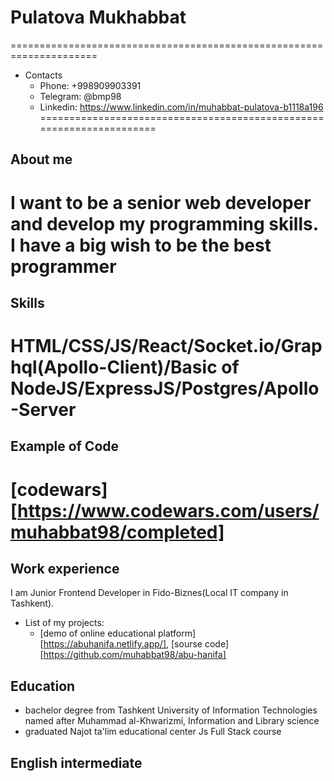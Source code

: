 # Pulatova Mukhabbat
=====================================================================
* Contacts
  + Phone: +998909903391
  + Telegram: @bmp98
  + Linkedin: https://www.linkedin.com/in/muhabbat-pulatova-b1118a196
=====================================================================
## About me
I want to be a senior web developer and develop my programming skills. I have a big wish to be the best programmer
=====================================================================
## Skills
HTML/CSS/JS/React/Socket.io/Graphql(Apollo-Client)/Basic of NodeJS/ExpressJS/Postgres/Apollo-Server
=====================================================================
## Example of Code
[codewars][https://www.codewars.com/users/muhabbat98/completed]
=====================================================================
## Work experience
I am Junior Frontend Developer in Fido-Biznes(Local IT company in Tashkent).
* List of my projects:
  + [demo of online educational platform] [https://abuhanifa.netlify.app/], [sourse code] [https://github.com/muhabbat98/abu-hanifa]
 ## Education
  * bachelor degree from Tashkent University of Information Technologies named after Muhammad al-Khwarizmi, Information and Library science 
  * graduated Najot ta'lim educational center Js Full Stack course
 ## English  intermediate
